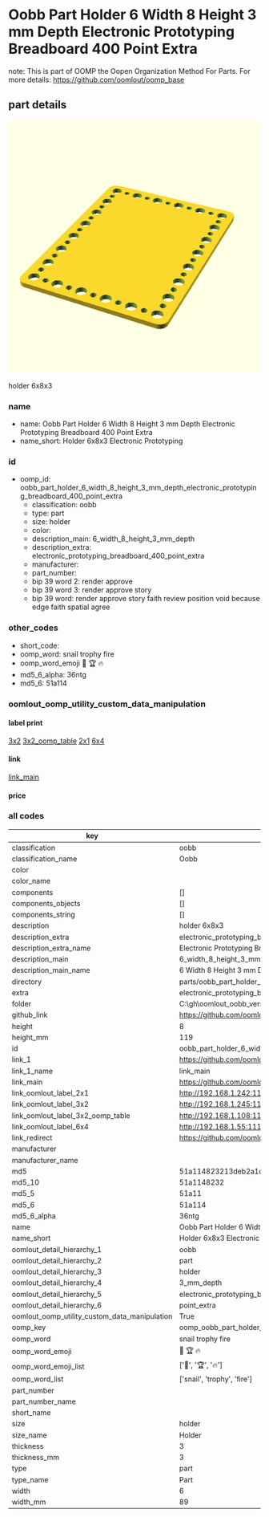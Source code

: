 # Oobb Part Holder 6 Width 8 Height 3 mm Depth Electronic Prototyping Breadboard 400 Point Extra  

note: This is part of OOMP the Oopen Organization Method For Parts. For more details: https://github.com/oomlout/oomp_base

##  part details
  

[![](3dpr.png)](3dpr.png)

holder 6x8x3



### name
* name: Oobb Part Holder 6 Width 8 Height 3 mm Depth Electronic Prototyping Breadboard 400 Point Extra
* name_short: Holder 6x8x3 Electronic Prototyping
### id
* oomp_id: oobb_part_holder_6_width_8_height_3_mm_depth_electronic_prototyping_breadboard_400_point_extra
  * classification: oobb
  * type: part
  * size: holder
  * color: 
  * description_main: 6_width_8_height_3_mm_depth
  * description_extra: electronic_prototyping_breadboard_400_point_extra
  * manufacturer: 
  * part_number: 
  * bip 39 word 2: render approve
  * bip 39 word 3: render approve story
  * bip 39 word: render approve story faith review position void because edge faith spatial agree

### other_codes
* short_code: 
* oomp_word: snail trophy fire
* oomp_word_emoji :snail: :trophy: :fire:
* md5_6_alpha: 36ntg
* md5_6: 51a114






### oomlout_oomp_utility_custom_data_manipulation
#### label print
[3x2](http://192.168.1.245:1112/?label=oomp%2036ntg)
[3x2_oomp_table](http://192.168.1.108:1112/?label=oomp%2036ntg)
[2x1](http://192.168.1.242:1112/?label=oomp%2036ntg)
[6x4](http://192.168.1.55:1112/?label=oomp%2036ntg)    

#### link

[link_main](https://github.com/oomlout/oomlout_oobb_version_4_generated_parts/tree/main/navigation_oomp/oobb/part/holder/6_width_8_height_3_mm_depth/electronic_prototyping_breadboard_400_point_extra/part)                              

#### price







### all codes 
| key | value |  
| --- | --- |  
| classification | oobb |  
| classification_name | Oobb |  
| color |  |  
| color_name |  |  
| components | [] |  
| components_objects | [] |  
| components_string | [] |  
| description | holder 6x8x3 |  
| description_extra | electronic_prototyping_breadboard_400_point_extra |  
| description_extra_name | Electronic Prototyping Breadboard 400 Point Extra |  
| description_main | 6_width_8_height_3_mm_depth |  
| description_main_name | 6 Width 8 Height 3 mm Depth |  
| directory | parts/oobb_part_holder_6_width_8_height_3_mm_depth_electronic_prototyping_breadboard_400_point_extra |  
| extra | electronic_prototyping_breadboard_400_point |  
| folder | C:\gh\oomlout_oobb_version_4_generated_parts\parts\oobb_part_holder_6_width_8_height_3_mm_depth_electronic_prototyping_breadboard_400_point_extra |  
| github_link | https://github.com/oomlout/oomlout_oomp_part_src/tree/main/parts/oobb_part_holder_6_width_8_height_3_mm_depth_electronic_prototyping_breadboard_400_point_extra |  
| height | 8 |  
| height_mm | 119 |  
| id | oobb_part_holder_6_width_8_height_3_mm_depth_electronic_prototyping_breadboard_400_point_extra |  
| link_1 | https://github.com/oomlout/oomlout_oobb_version_4_generated_parts/tree/main/navigation_oomp/oobb/part/holder/6_width_8_height_3_mm_depth/electronic_prototyping_breadboard_400_point_extra/part |  
| link_1_name | link_main |  
| link_main | https://github.com/oomlout/oomlout_oobb_version_4_generated_parts/tree/main/navigation_oomp/oobb/part/holder/6_width_8_height_3_mm_depth/electronic_prototyping_breadboard_400_point_extra/part |  
| link_oomlout_label_2x1 | http://192.168.1.242:1112/?label=oomp%2036ntg |  
| link_oomlout_label_3x2 | http://192.168.1.245:1112/?label=oomp%2036ntg |  
| link_oomlout_label_3x2_oomp_table | http://192.168.1.108:1112/?label=oomp%2036ntg |  
| link_oomlout_label_6x4 | http://192.168.1.55:1112/?label=oomp%2036ntg |  
| link_redirect | https://github.com/oomlout/oomlout_oobb_version_4_generated_parts/tree/main/parts/oobb_holder_06_08_03_ex_electronic_prototyping_breadboard_400_point |  
| manufacturer |  |  
| manufacturer_name |  |  
| md5 | 51a114823213deb2a1dc4521ad02b5b0 |  
| md5_10 | 51a1148232 |  
| md5_5 | 51a11 |  
| md5_6 | 51a114 |  
| md5_6_alpha | 36ntg |  
| name | Oobb Part Holder 6 Width 8 Height 3 mm Depth Electronic Prototyping Breadboard 400 Point Extra |  
| name_short | Holder 6x8x3 Electronic Prototyping |  
| oomlout_detail_hierarchy_1 | oobb |  
| oomlout_detail_hierarchy_2 | part |  
| oomlout_detail_hierarchy_3 | holder |  
| oomlout_detail_hierarchy_4 | 3_mm_depth |  
| oomlout_detail_hierarchy_5 | electronic_prototyping_breadboard_400 |  
| oomlout_detail_hierarchy_6 | point_extra |  
| oomlout_oomp_utility_custom_data_manipulation | True |  
| oomp_key | oomp_oobb_part_holder_6_width_8_height_3_mm_depth_electronic_prototyping_breadboard_400_point_extra |  
| oomp_word | snail trophy fire |  
| oomp_word_emoji | :snail: :trophy: :fire: |  
| oomp_word_emoji_list | [':snail:', ':trophy:', ':fire:'] |  
| oomp_word_list | ['snail', 'trophy', 'fire'] |  
| part_number |  |  
| part_number_name |  |  
| short_name |  |  
| size | holder |  
| size_name | Holder |  
| thickness | 3 |  
| thickness_mm | 3 |  
| type | part |  
| type_name | Part |  
| width | 6 |  
| width_mm | 89 |  
